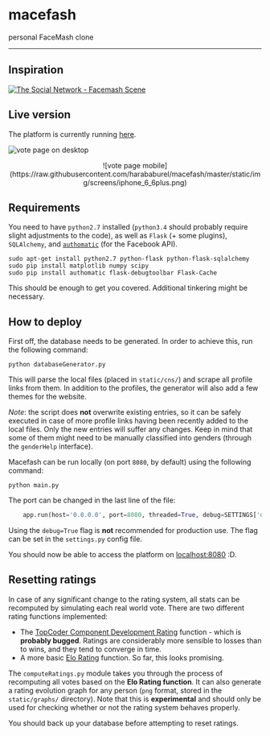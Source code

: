 # macefash
personal FaceMash clone

<hr>

## Inspiration
[![The Social Network - Facemash Scene](http://img.youtube.com/vi/b9jyEpCibYk/0.jpg)](https://www.youtube.com/watch?v=b9jyEpCibYk)

## Live version
The platform is currently running [here](http://macefash.ngrok.io/).

![vote page on desktop](https://raw.githubusercontent.com/harababurel/macefash/master/static/img/screens/vote_cyborg_no_ip.png)

<p align="center">
![vote page mobile](https://raw.githubusercontent.com/harababurel/macefash/master/static/img/screens/iphone_6_6plus.png)
</p>

## Requirements
You need to have `python2.7` installed (`python3.4` should probably require slight adjustments to the code), as well as `Flask` (+ some plugins), `SQLAlchemy`, and [`authomatic`](http://peterhudec.github.io/authomatic/) (for the Facebook API).

```console
sudo apt-get install python2.7 python-flask python-flask-sqlalchemy
sudo pip install matplotlib numpy scipy
sudo pip install authomatic flask-debugtoolbar Flask-Cache
```

This should be enough to get you covered. Additional tinkering might be necessary.

## How to deploy
First off, the database needs to be generated. In order to achieve this, run the following command:
```console
python databaseGenerator.py
```
This will parse the local files (placed in `static/cns/`) and scrape all profile links from them. In addition to the profiles, the generator will also add a few themes for the website.

*Note*: the script does **not** overwrite existing entries, so it can be safely executed in case of more profile links having been recently added to the local files. Only the new entries will suffer any changes. Keep in mind that some of them might need to be manually classified into genders (through the `genderHelp` interface).

Macefash can be run locally (on port `8080`, by default) using the following command:
```console
python main.py
```

The port can be changed in the last line of the file:
```python
    app.run(host='0.0.0.0', port=8080, threaded=True, debug=SETTINGS['debug'])
```
Using the `debug=True` flag is **not** recommended for production use. The flag can be set in the `settings.py` config file.

You should now be able to access the platform on [localhost:8080](http://localhost:8080) :D.

## Resetting ratings
In case of any significant change to the rating system, all stats can be recomputed by simulating each real world vote.
There are two different rating functions implemented:
* The [TopCoder Component Development Rating](http://apps.topcoder.com/wiki/display/tc/Component+Development+Ratings) function - which is **probably bugged**. Ratings are considerably more sensible to losses than to wins, and they tend to converge in time.
* A more basic [Elo Rating](http://en.wikipedia.org/wiki/Elo_rating_system) function. So far, this looks promising.

The `computeRatings.py` module takes you through the process of recomputing all votes based on the **Elo Rating function**.
It can also generate a rating evolution graph for any person (`png` format, stored in the `static/graphs/` directory). Note that this is **experimental** and should only be used for checking whether or not the rating system behaves properly.

You should back up your database before attempting to reset ratings.
